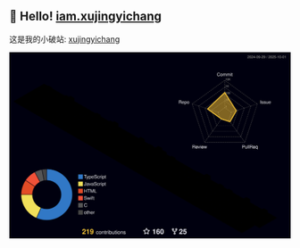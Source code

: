 ## 🎉 Hello! [iam.xujingyichang](https://iam.xujingyichang.top)  
这是我的小破站: [xujingyichang](https://xujingyichang.top)  

<div align="center">
  <img src="./profile-3d-contrib/profile-night-rainbow.svg" >
</div>


